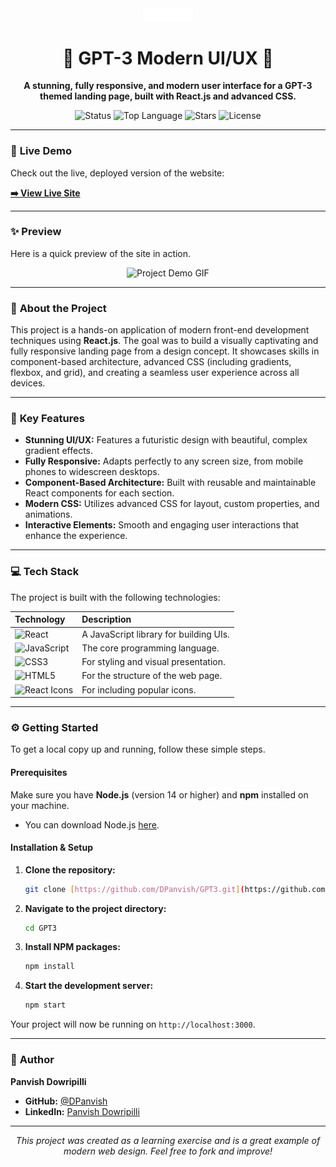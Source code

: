 <div align="center">
  <img src="https://raw.githubusercontent.com/DPanvish/GPT3/main/src/assets/logo.svg" alt="GPT-3 Logo" width="80px" />
  <h1>🤖 GPT-3 Modern UI/UX 🤖</h1>
  <p><strong>A stunning, fully responsive, and modern user interface for a GPT-3 themed landing page, built with React.js and advanced CSS.</strong></p>
  <p>
    <img src="https://img.shields.io/badge/status-live-success?style=for-the-badge" alt="Status" />
    <img src="https://img.shields.io/github/languages/top/DPanvish/GPT3?style=for-the-badge" alt="Top Language" />
    <img src="https://img.shields.io/github/stars/DPanvish/GPT3?style=for-the-badge&logo=github" alt="Stars" />
    <img src="https://img.shields.io/github/license/DPanvish/GPT3?style=for-the-badge" alt="License" />
  </p>
</div>

---

### 🚀 **Live Demo**

Check out the live, deployed version of the website:

**[➡️ View Live Site](https://dpanvish.github.io/GPT3/)**

---

### ✨ **Preview**

Here is a quick preview of the site in action.

<div align="center">
  <img src="https://i.imgur.com/REPLACE_WITH_YOUR_PROJECT_GIF.gif" alt="Project Demo GIF" width="90%"/>
</div>

---

### 📖 **About the Project**

This project is a hands-on application of modern front-end development techniques using **React.js**. The goal was to build a visually captivating and fully responsive landing page from a design concept. It showcases skills in component-based architecture, advanced CSS (including gradients, flexbox, and grid), and creating a seamless user experience across all devices.

---

### 🌟 **Key Features**

-   **Stunning UI/UX:** Features a futuristic design with beautiful, complex gradient effects.
-   **Fully Responsive:** Adapts perfectly to any screen size, from mobile phones to widescreen desktops.
-   **Component-Based Architecture:** Built with reusable and maintainable React components for each section.
-   **Modern CSS:** Utilizes advanced CSS for layout, custom properties, and animations.
-   **Interactive Elements:** Smooth and engaging user interactions that enhance the experience.

---

### 💻 **Tech Stack**

The project is built with the following technologies:

| Technology                                                                                                                              | Description                              |
| :-------------------------------------------------------------------------------------------------------------------------------------- | :--------------------------------------- |
| <img src="https://img.shields.io/badge/React-20232A?style=for-the-badge&logo=react&logoColor=61DAFB" alt="React" />                       | A JavaScript library for building UIs.   |
| <img src="https://img.shields.io/badge/JavaScript-F7DF1E?style=for-the-badge&logo=javascript&logoColor=black" alt="JavaScript" />         | The core programming language.           |
| <img src="https://img.shields.io/badge/CSS3-1572B6?style=for-the-badge&logo=css3&logoColor=white" alt="CSS3" />                             | For styling and visual presentation.     |
| <img src="https://img.shields.io/badge/HTML5-E34F26?style=for-the-badge&logo=html5&logoColor=white" alt="HTML5" />                         | For the structure of the web page.       |
| <img src="https://img.shields.io/badge/React_Icons-E91E63?style=for-the-badge&logo=react&logoColor=white" alt="React Icons" />             | For including popular icons.             |

---

### ⚙️ **Getting Started**

To get a local copy up and running, follow these simple steps.

#### **Prerequisites**

Make sure you have **Node.js** (version 14 or higher) and **npm** installed on your machine.

-   You can download Node.js [here](https://nodejs.org/).

#### **Installation & Setup**

1.  **Clone the repository:**
    ```sh
    git clone [https://github.com/DPanvish/GPT3.git](https://github.com/DPanvish/GPT3.git)
    ```
2.  **Navigate to the project directory:**
    ```sh
    cd GPT3
    ```
3.  **Install NPM packages:**
    ```sh
    npm install
    ```
4.  **Start the development server:**
    ```sh
    npm start
    ```

Your project will now be running on `http://localhost:3000`.

---

### 👤 **Author**

**Panvish Dowripilli**

-   **GitHub:** [@DPanvish](https://github.com/DPanvish)
-   **LinkedIn:** [Panvish Dowripilli](https://linkedin.com/in/panvish-dowripilli)

---

<div align="center">
  <p><em>This project was created as a learning exercise and is a great example of modern web design. Feel free to fork and improve!</em></p>
</div>
